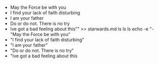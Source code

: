 - May the Force be with you
- I find your lack of faith disturbing
- I am your father
- Do or do not. There is no try
- Ive got a bad feeling about this"" >> starwards.md
ls
ls
ls
echo -e "- "May the Force be with you"
- "I find your lack of faith disturbing"
- "I am your father"
- "Do or do not. There is no try"
- "Ive got a bad feeling about this
